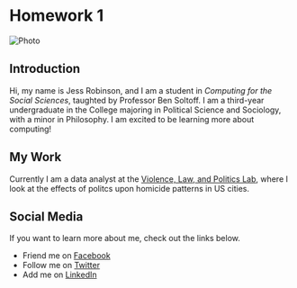 
# Homework 1

![Photo](https://i.imgur.com/v8khSgY.png)

Introduction
------

Hi, my name is Jess Robinson, and I am a student in *Computing for the Social Sciences*, taughted by Professor Ben Soltoff. I am a third-year undergraduate in the College majoring in Political Science and Sociology, with a minor in Philosophy. I am excited to be learning more about computing!

My Work
------

Currently I am a data analyst at the [Violence, Law, and Politics Lab](https://vlplab.com), where I look at the effects of politcs upon homicide patterns in US cities. 

Social Media
------

If you want to learn more about me, check out the links below.

* Friend me on [Facebook](https://www.facebook.com/jessrobinson42)
* Follow me on [Twitter](https://twitter.com/rainboworders)
* Add me on [LinkedIn](https://www.linkedin.com/in/jess-robinson-470802126/)